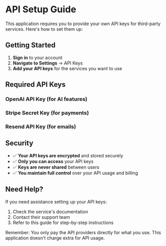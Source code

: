 # API Setup Guide

This application requires you to provide your own API keys for third-party services. Here's how to set them up:

## Getting Started

1. **Sign in** to your account
2. **Navigate to Settings** → API Keys
3. **Add your API keys** for the services you want to use

## Required API Keys

### OpenAI API Key (for AI features)


### Stripe Secret Key (for payments)


### Resend API Key (for emails)


## Security

- ✅ **Your API keys are encrypted** and stored securely
- ✅ **Only you can access** your API keys
- ✅ **Keys are never shared** between users
- ✅ **You maintain full control** over your API usage and billing

## Need Help?

If you need assistance setting up your API keys:
1. Check the service's documentation
2. Contact their support team
3. Refer to this guide for step-by-step instructions

Remember: You only pay the API providers directly for what you use. This application doesn't charge extra for API usage.
